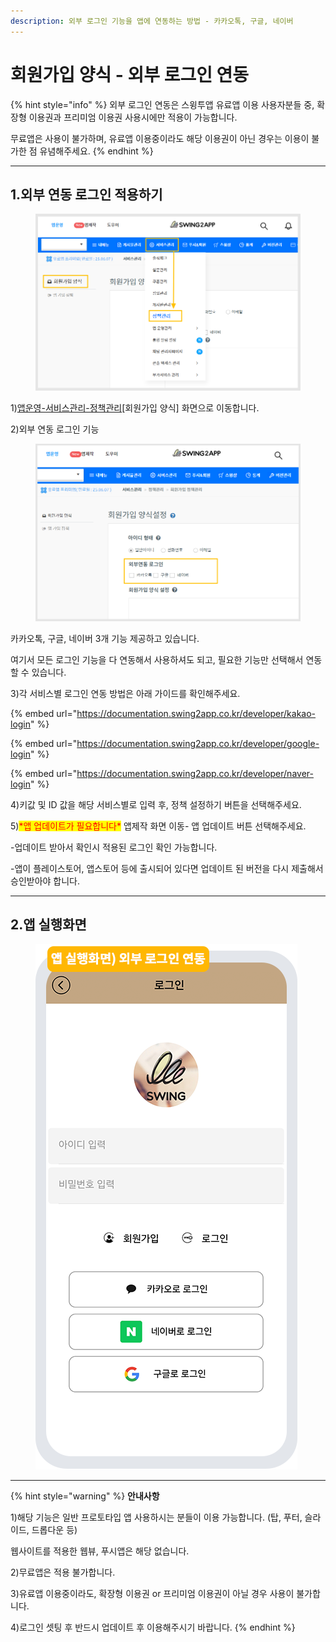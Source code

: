 ```yaml
---
description: 외부 로그인 기능을 앱에 연동하는 방법 - 카카오톡, 구글, 네이버
---
```


# 회원가입 양식 - 외부 로그인 연동

{% hint style="info" %}
외부 로그인 연동은 스윙투앱 유료앱 이용 사용자분들 중, 확장형 이용권과 프리미엄 이용권 사용시에만 적용이 가능합니다.

무료앱은 사용이 불가하며, 유료앱 이용중이라도 해당 이용권이 아닌 경우는 이용이 불가한 점 유념해주세요.
{% endhint %}

***



## 1.외부 연동 로그인 적용하기

<div align="left">

<figure><img src="../../../.gitbook/assets/외부로그인연동01.png" alt=""><figcaption></figcaption></figure>

</div>

1\)[앱운영-서비스관리-정책관리](https://www.swing2app.co.kr/view/app\_policy)\[회원가입 양식] 화면으로 이동합니다.

2\)외부 연동 로그인 기능&#x20;

<figure><img src="../../../.gitbook/assets/외부로그인연동02.png" alt=""><figcaption></figcaption></figure>

카카오톡, 구글, 네이버 3개 기능 제공하고 있습니다.

여기서 모든 로그인 기능을 다 연동해서 사용하셔도 되고, 필요한 기능만 선택해서 연동할 수 있습니다.&#x20;

3\)각 서비스별 로그인 연동 방법은 아래 가이드를 확인해주세요.

{% embed url="https://documentation.swing2app.co.kr/developer/kakao-login" %}

{% embed url="https://documentation.swing2app.co.kr/developer/google-login" %}

{% embed url="https://documentation.swing2app.co.kr/developer/naver-login" %}

4\)키값 및 ID 값을 해당 서비스별로 입력 후, 정책 설정하기 버튼을 선택해주세요.

5\)<mark style="color:red;">\*앱 업데이트가 필요합니다\*</mark> 앱제작 화면 이동- 앱 업데이트 버튼 선택해주세요.

\-업데이트 받아서 확인시 적용된 로그인 확인 가능합니다.&#x20;

\-앱이 플레이스토어, 앱스토어 등에 출시되어 있다면 업데이트 된 버전을 다시 제출해서 승인받아야 합니다.

***



## 2.앱 실행화면

<div align="left">

<figure><img src="../../../.gitbook/assets/외부로그인연동스샷.png" alt=""><figcaption></figcaption></figure>

</div>



***



{% hint style="warning" %}
**안내사항**

1\)해당 기능은 일반 프로토타입 앱 사용하시는 분들이 이용 가능합니다. (탑, 푸터, 슬라이드, 드롭다운 등)

웹사이트를 적용한 웹뷰, 푸시앱은 해당 없습니다.

2\)무료앱은 적용 불가합니다.

3\)유료앱 이용중이라도, 확장형 이용권 or 프리미엄 이용권이 아닐 경우 사용이 불가합니다.

4\)로그인 셋팅 후 반드시 업데이트 후 이용해주시기 바랍니다.
{% endhint %}

